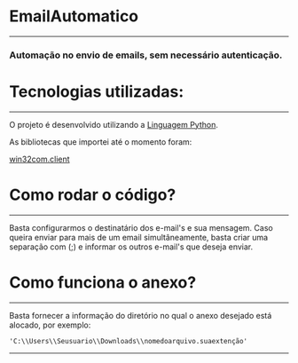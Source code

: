 # EmailAutomatico
------------------

### Automação no envio de emails, sem necessário autenticação.

# Tecnologias utilizadas: 
-------------------------
O projeto é desenvolvido utilizando a [Linguagem Python](https://www.python.org/).

As bibliotecas que importei até o momento foram:

[win32com.client](https://pypi.org/project/pywin32/) 

# Como rodar o código?
-----------------------
Basta configurarmos o destinatário dos e-mail's e sua mensagem.
Caso queira enviar para mais de um email simultâneamente, basta criar uma separação com (;)
e informar os outros e-mail's que deseja enviar.

# Como funciona o anexo?
------------------------
Basta fornecer a informação do diretório no qual o anexo desejado está alocado, por exemplo:
```
'C:\\Users\\Seusuario\\Downloads\\nomedoarquivo.suaextenção'
```
--------------------------------------------------------------------------------------------
